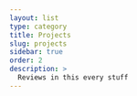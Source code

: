 ```yaml
---
layout: list
type: category
title: Projects
slug: projects
sidebar: true
order: 2
description: >
  Reviews in this every stuff
---
```


